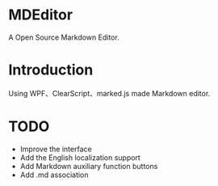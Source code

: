 # MDEditor
A Open Source Markdown Editor.

# Introduction
Using WPF、ClearScript、marked.js made Markdown editor.

# TODO
- Improve the interface
- Add the English localization support
- Add Markdown auxiliary function buttons
- Add .md association